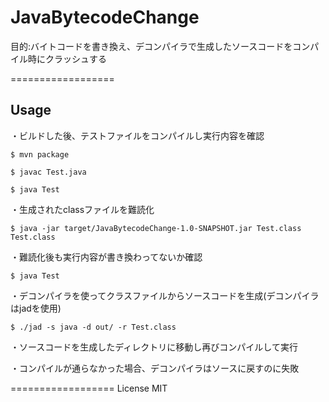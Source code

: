 JavaBytecodeChange
==================

目的:バイトコードを書き換え、デコンパイラで生成したソースコードをコンパイル時にクラッシュする

==================

## Usage

・ビルドした後、テストファイルをコンパイルし実行内容を確認

~~~ {.bash}
$ mvn package

$ javac Test.java

$ java Test
~~~ 

・生成されたclassファイルを難読化
~~~ {.bash}
$ java -jar target/JavaBytecodeChange-1.0-SNAPSHOT.jar Test.class Test.class
~~~

・難読化後も実行内容が書き換わってないか確認
~~~ {.bash}
$ java Test
~~~
・デコンパイラを使ってクラスファイルからソースコードを生成(デコンパイラはjadを使用)
~~~ {.bash}
$ ./jad -s java -d out/ -r Test.class
~~~

・ソースコードを生成したディレクトリに移動し再びコンパイルして実行

・コンパイルが通らなかった場合、デコンパイラはソースに戻すのに失敗

==================
License MIT









